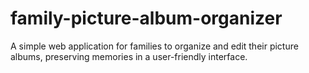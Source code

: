 # family-picture-album-organizer
A simple web application for families to organize and edit their picture albums, preserving memories in a user-friendly interface.
